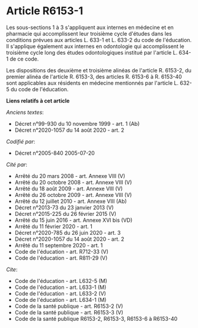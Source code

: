# Article R6153-1

Les sous-sections 1 à 3 s'appliquent aux internes en médecine et en pharmacie qui accomplissent leur troisième cycle d'études
dans les conditions prévues aux articles L. 633-1 et L. 633-2 du code de l'éducation. Il s'applique également aux internes en
odontologie qui accomplissent le troisième cycle long des études odontologiques institué par l'article L. 634-1 de ce code.

Les dispositions des deuxième et troisième alinéas de l'article R. 6153-2, du premier alinéa de l'article R. 6153-3, des
articles R. 6153-6 à R. 6153-40 sont applicables aux résidents en médecine mentionnés par l'article L. 632-5 du code de
l'éducation.

**Liens relatifs à cet article**

_Anciens textes_:

  - Décret n°99-930 du 10 novembre 1999 - art. 1 (Ab)
  - Décret n°2020-1057 du 14 août 2020 - art. 2

_Codifié par_:

  - Décret n°2005-840 2005-07-20

_Cité par_:

  - Arrêté du 20 mars 2008 - art. Annexe VIII (V)
  - Arrêté du 20 octobre 2008 - art. Annexe VIII (V)
  - Arrêté du 18 août 2009 - art. Annexe VIII (V)
  - Arrêté du 26 octobre 2009 - art. Annexe VIII (V)
  - Arrêté du 12 juillet 2010 - art. Annexe VIII (Ab)
  - Décret n°2013-73 du 23 janvier 2013 (V)
  - Décret n°2015-225 du 26 février 2015 (V)
  - Arrêté du 15 juin 2016 - art. Annexe XVI bis (VD)
  - Arrêté du 11 février 2020 - art. 1
  - Décret n°2020-785 du 26 juin 2020 - art. 3
  - Décret n°2020-1057 du 14 août 2020 - art. 2
  - Arrêté du 11 septembre 2020 - art. 1
  - Code de l'éducation - art. R712-33 (V)
  - Code de l'éducation - art. R811-29 (V)

_Cite_:

  - Code de l'éducation - art. L632-5 (M)
  - Code de l'éducation - art. L633-1 (M)
  - Code de l'éducation - art. L633-2 (V)
  - Code de l'éducation - art. L634-1 (M)
  - Code de la santé publique - art. R6153-2 (V)
  - Code de la santé publique - art. R6153-3 (V)
  - Code de la santé publique R6153-2, R6153-3, R6153-6 à R6153-40
